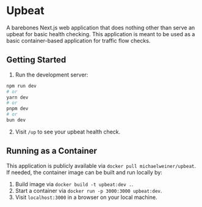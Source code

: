 # Upbeat

A barebones Next.js web application that does nothing other than serve an upbeat for basic health checking. This application is meant to be used as a basic container-based application for traffic flow checks.

## Getting Started

1. Run the development server:

```bash
npm run dev
# or
yarn dev
# or
pnpm dev
# or
bun dev
```

2. Visit `/up` to see your upbeat health check.

## Running as a Container

This application is publicly available via `docker pull michaelweiner/upbeat`. If needed, the container image can be built and run locally by:

1. Build image via `docker build -t upbeat:dev .`.
2. Start a container via `docker run -p 3000:3000 upbeat:dev`.
3. Visit `localhost:3000` in a browser on your local machine.